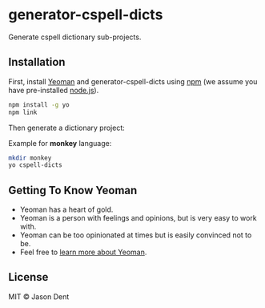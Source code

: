 # generator-cspell-dicts

Generate cspell dictionary sub-projects.

## Installation

First, install [Yeoman](http://yeoman.io) and generator-cspell-dicts using [npm](https://www.npmjs.com/) (we assume you have pre-installed [node.js](https://nodejs.org/)).

```bash
npm install -g yo
npm link
```

Then generate a dictionary project:

Example for **monkey** language:

```bash
mkdir monkey
yo cspell-dicts

```

## Getting To Know Yeoman

* Yeoman has a heart of gold.
* Yeoman is a person with feelings and opinions, but is very easy to work with.
* Yeoman can be too opinionated at times but is easily convinced not to be.
* Feel free to [learn more about Yeoman](http://yeoman.io/).

## License

MIT © Jason Dent
